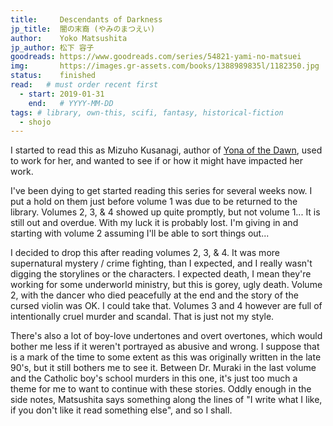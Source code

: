```yaml
---
title:     Descendants of Darkness
jp_title:  闇の末裔 (やみのまつえい)
author:    Yoko Matsushita
jp_author: 松下 容子
goodreads: https://www.goodreads.com/series/54821-yami-no-matsuei
img:       https://images.gr-assets.com/books/1388989835l/1182350.jpg
status:    finished
read:   # must order recent first
  - start: 2019-01-31 
    end:   # YYYY-MM-DD
tags: # library, own-this, scifi, fantasy, historical-fiction
  - shojo
---
```


I started to read this as Mizuho Kusanagi, author of [Yona of the Dawn](/manga/yona-of-the-dawn.html), used to work for her, and wanted to see if or how it might have impacted her work. 

I've been dying to get started reading this series for several weeks now. I put a hold on them just before volume 1 was due to be returned to the library. Volumes 2, 3, & 4 showed up quite promptly, but not volume 1... It is still out and overdue. With my luck it is probably lost. I'm giving in and starting with volume 2 assuming I'll be able to sort things out...

I decided to drop this after reading volumes 2, 3, & 4. It was more supernatural mystery / crime fighting, than I expected, and I really wasn't digging the storylines or the characters. I expected death, I mean they're working for some underworld ministry, but this is gorey, ugly death. Volume 2, with the dancer who died peacefully at the end and the story of the cursed violin was OK. I could take that. Volumes 3 and 4 however are full of intentionally cruel murder and scandal. That is just not my style.

There's also a lot of boy-love undertones and overt overtones, which would bother me less if it weren't portrayed as abusive and wrong. I suppose that is a mark of the time to some extent as this was originally written in the late 90's, but it still bothers me to see it. Between Dr. Muraki in the last volume and the Catholic boy's school murders in this one, it's just too much a theme for me to want to continue with these stories. Oddly enough in the side notes, Matsushita says something along the lines of "I write what I like, if you don't like it read something else", and so I shall. 
